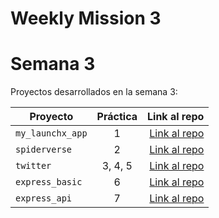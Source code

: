 # Weekly Mission 3

# Semana 3 

Proyectos desarrollados en la semana 3:

| Proyecto | Práctica | Link al repo |
| ------------- |:-------------:| -----:|
|`my_launchx_app`|1|[Link al repo](https://github.com/axlgoze/My_First_JS_Project)|
|`spiderverse`|2|[Link al repo](https://github.com/axlgoze/spiderverse)|
|`twitter`|3, 4, 5|[Link al repo](https://github.com/axlgoze/Twitter)|
|`express_basic`|6|[Link al repo](https://github.com/axlgoze)|
|`express_api`|7|[Link al repo](https://github.com/axlgoze)|

